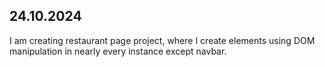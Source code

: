 
<h2>24.10.2024</h2>
I am creating restaurant page project, where I create elements using DOM manipulation in nearly every instance except navbar.
